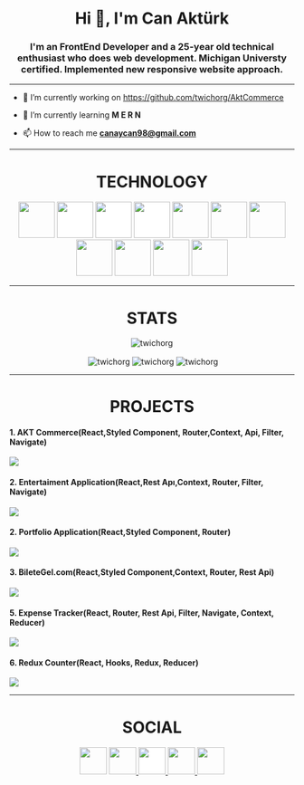<h1 align="center">Hi 👋, I'm Can Aktürk</h1>
<h3 align="center">I'm an FrontEnd Developer and a 25-year old technical enthusiast who does web development. Michigan Universty certified. Implemented new responsive website approach.

</h3>

---

- 🔭 I’m currently working on https://github.com/twichorg/AktCommerce

- 🌱 I’m currently learning **M E R N**

- 📫 How to reach me **canaycan98@gmail.com**

---

<h1 align="center">TECHNOLOGY</h1>

<p align="center"><img src="https://cdn.jsdelivr.net/gh/devicons/devicon/icons/react/react-original.svg" style="height: 4rem"/>
<img src="https://cdn.jsdelivr.net/gh/devicons/devicon/icons/nodejs/nodejs-original-wordmark.svg" style="height:4rem; background-color:white"/>
<img src="https://cdn.jsdelivr.net/gh/devicons/devicon/icons/mongodb/mongodb-original-wordmark.svg" style="height: 4rem; background-color:white"/>
<img src="https://cdn.jsdelivr.net/gh/devicons/devicon/icons/redux/redux-original.svg" style="height: 4rem; background-color:white"/>
<img src="https://cdn.jsdelivr.net/gh/devicons/devicon/icons/html5/html5-original-wordmark.svg" style="height: 4rem"/>
<img src="https://cdn.jsdelivr.net/gh/devicons/devicon/icons/css3/css3-original-wordmark.svg" style="height: 4rem"/>
<img src="https://cdn.jsdelivr.net/gh/devicons/devicon/icons/javascript/javascript-plain.svg" style="height: 4rem"/>
<img src="https://cdn.jsdelivr.net/gh/devicons/devicon/icons/bootstrap/bootstrap-plain-wordmark.svg"  style="height: 4rem"/>
<img src="https://cdn.jsdelivr.net/gh/devicons/devicon/icons/materialui/materialui-plain.svg" style="height: 4rem"/>
<img src="https://cdn.jsdelivr.net/gh/devicons/devicon/icons/npm/npm-original-wordmark.svg" style="height: 4rem"/>
<img src="https://cdn.jsdelivr.net/gh/devicons/devicon/icons/git/git-plain.svg" style="height: 4rem"/>
</p>

---

<h1 align="center">STATS</h1>

<p align="center"> <img src="https://komarev.com/ghpvc/?username=twichorg" alt="twichorg" /> </p>

<p align="center">&nbsp;<img align="center" src="https://github-readme-stats.vercel.app/api?username=twichorg&theme=gotham&show_icons=true" alt="twichorg" />

<img align="center" src="http://github-readme-streak-stats.herokuapp.com?user=twichorg&theme=gotham&hide_border=true&date_format=M%20j%5B%2C%20Y%5D" alt="twichorg" />
<img align="center" src="https://github-readme-stats.vercel.app/api/top-langs/?username=twichorg&layout=default&theme=gotham&hide=html&hide_border=true&card_width=330" alt="twichorg" /></p>

---
<h1 align="center">PROJECTS</h1>

<h4>1. AKT Commerce(React,Styled Component, Router,Context, Api, Filter, Navigate) </h4>

<a href="https://willowy-bonbon-b27eaf.netlify.app/" target="blank"><img src="https://i.ibb.co/2PHyDjG/3.png" ></a>

<h4>2. Entertaiment Application(React,Rest Apı,Context, Router, Filter, Navigate)</h4>

<a href="https://musical-mandazi-925238.netlify.app/" target="blank"><img src="https://i.ibb.co/7SrXzmv/1.png" ></a>


<h4>2. Portfolio Application(React,Styled Component, Router) </h4>

<a href="https://mystifying-minsky-36c813.netlify.app/" target="blank"><img src="https://i.ibb.co/WF7bDSW/Ekran-g-r-nt-s-2022-05-02-144056.png" ></a>

<h4>3. BileteGel.com(React,Styled Component,Context, Router, Rest Api) </h4>

<a href="https://peppy-starburst-e02b42.netlify.app/" target="blank"><img src="https://i.ibb.co/gDj0X44/2.png" ></a>

<h4>5. Expense Tracker(React, Router, Rest Api, Filter, Navigate, Context, Reducer) </h4>

<a href="https://luminous-biscuit-d3f299.netlify.app/" target="blank"><img src="https://i.ibb.co/CM66rdy/6.png" ></a>

<h4>6. Redux Counter(React, Hooks, Redux, Reducer) </h4>

<a href="https://ornate-medovik-400862.netlify.app/" target="blank"><img src="https://i.ibb.co/bB1kgDT/9.png" ></a>




---

<h1 align="center">SOCIAL</h1>

<div align="center">
<a href="https://www.linkedin.com/in/can-akt%C3%BCrk-28bb77188/" target="blank"><img src="https://cdn.jsdelivr.net/gh/devicons/devicon/icons/linkedin/linkedin-original.svg" style="height: 3rem"/></a>
<a href="https://twitter.com/twichorg26" target="blank"><img src="https://cdn.jsdelivr.net/gh/devicons/devicon/icons/twitter/twitter-original.svg" style="height: 3rem"/>
</a>

<a href="https://www.hackerrank.com/canaycan98" target="blank">
<img src="![HackerRank](https://img.shields.io/badge/-Hackerrank-2EC866?style=for-the-badge&logo=HackerRank&logoColor=white)" style="height: 3rem; background-color:white"/>
</a>

<a href="https://www.instagram.com/akturk_c/" target="blank">
<img src="https://img.icons8.com/fluency/48/000000/instagram-new.png/" style="height:3rem">
</a>

<a href="https://www.youtube.com/channel/UC6Rg50t9-HlzakhGAqJJPqA" target="blank">
<img src="https://img.icons8.com/color/48/000000/youtube-play.png" style="height: 3rem"/>
</a>

</div>
